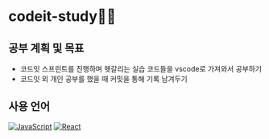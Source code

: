 # codeit-study👩‍💻

## 공부 계획 및 목표
- 코드잇 스프린트를 진행하며 헷갈리는 실습 코드들을 vscode로 가져와서 공부하기
- 코드잇 외 개인 공부를 했을 때 커밋을 통해 기록 남겨두기

## 사용 언어
[![JavaScript](https://img.shields.io/badge/JavaScript-%23323330.svg?&style=for-the-badge&logo=javascript&logoColor=%23F7DF1E)](https://developer.mozilla.org/en-US/docs/Web/JavaScript)
[![React](https://img.shields.io/badge/React-%2320232a.svg?&style=for-the-badge&logo=react&logoColor=%2361DAFB)](https://reactjs.org/)

